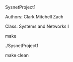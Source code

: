 SysnetProject1

Authors: Clark Mitchell
         Zach 
         
Class: Systems and Networks I

make

./SysnetProject1

make clean
